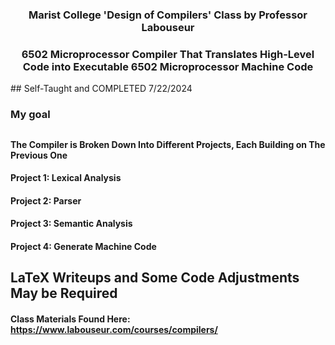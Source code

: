 <h3 align="center">Marist College 'Design of Compilers' Class by Professor Labouseur</h3> 

<h3 align="center">6502 Microprocessor Compiler That Translates High-Level Code into Executable 6502 Microprocessor Machine Code</h3>  
## Self-Taught and COMPLETED 7/22/2024

### My goal
##
#### The Compiler is Broken Down Into Different Projects, Each Building on The Previous One

#### Project 1: Lexical Analysis
#### Project 2: Parser
#### Project 3: Semantic Analysis
#### Project 4: Generate Machine Code


## LaTeX Writeups and Some Code Adjustments May be Required


#### Class Materials Found Here: https://www.labouseur.com/courses/compilers/
